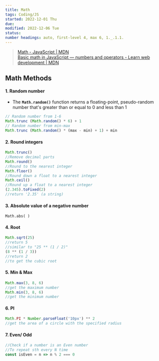 ```yaml
---
title: Math
tags: Coding/JS
started: 2022-12-01 Thu
due: 
modified: 2022-12-06 Tue
status: 
number headings: auto, first-level 4, max 6, 1._.1.1.
---
```

>[Math - JavaScript | MDN](https://developer.mozilla.org/en-US/docs/Web/JavaScript/Reference/Global_Objects/Math)  
>[Basic math in JavaScript — numbers and operators - Learn web development | MDN](https://developer.mozilla.org/en-US/docs/Learn/JavaScript/First_steps/Math)
## Math Methods
#### 1. Random number
- The **`Math.random()`** function returns a floating-point, pseudo-random number that's greater than or equal to 0 and less than 1

```js
// Random number from 1-6
Math.trunc (Math.random() * 6) + 1
// Random number from min-max
Math.trunc (Math.random() * (max - min) + 1) + min
```

#### 2. Round integers

```js
Math.trunc()
//Remove decimal parts
Math.round()
//Round to the nearest integer
Math.floor()
//Round down a float to a nearest integer
Math.ceil()
//Round up a float to a nearest integer 
(2.345).toFixed(2)
//return '2.35' (a string)
```

#### 3. Absolute value of a negative number

```JS
Math.abs( )
```

#### 4. Root

```js
Math.sqrt(25)
//return 5
//similar to "25 ** (1 / 2)"
(8 ** (1 / 3))
//return 2
//to get the cubic root
```

#### 5. Min & Max

```js
Math.max(3, 8, 6)
//get the maximum number
Math.min(3, 8, 6)
//get the minimum number
```

#### 6. PI

```js
Math.PI * Number.parseFloat('10px') ** 2
//get the area of a circle with the specified radius
```

#### 7. Even/ Odd

```js
//Check if a number is an Even number
//To repeat sth every N time
const isEven = n => n % 2 === 0
```
